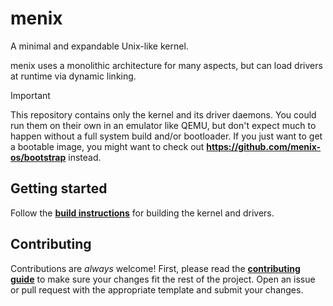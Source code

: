 # menix
A minimal and expandable Unix-like kernel.

menix uses a monolithic architecture for many aspects, but can load drivers
at runtime via dynamic linking.

> [!Important]
> This repository contains only the kernel and its driver daemons.
> You could run them on their own in an emulator like QEMU,
> but don't expect much to happen without a full system build and/or bootloader.
> If you just want to get a bootable image, you might want to check out
> **https://github.com/menix-os/bootstrap** instead.

## Getting started
Follow the **[build instructions](doc/building.md)** for building the kernel and drivers.

## Contributing
Contributions are _always_ welcome!
First, please read the **[contributing guide](doc/contributing.md)** to make sure
your changes fit the rest of the project.
Open an issue or pull request with the appropriate template and submit your changes.
